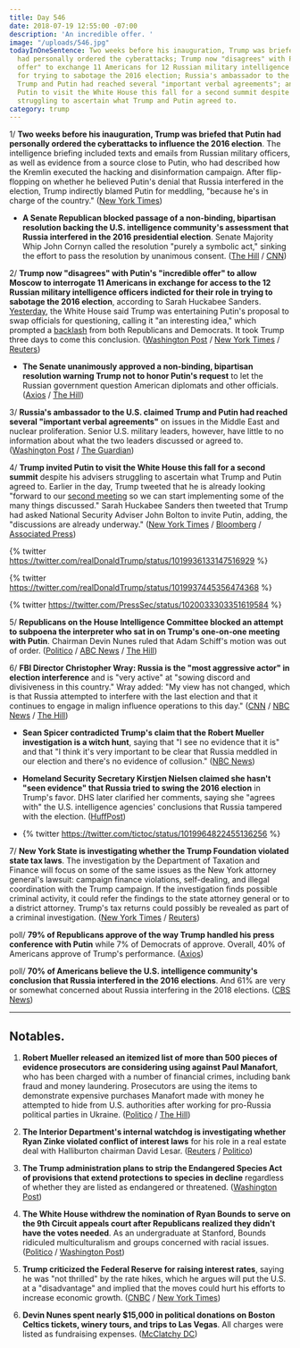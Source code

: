 ```yaml
---
title: Day 546
date: 2018-07-19 12:55:00 -07:00
description: 'An incredible offer. '
image: "/uploads/546.jpg"
todayInOneSentence: Two weeks before his inauguration, Trump was briefed that Putin
  had personally ordered the cyberattacks; Trump now "disagrees" with Putin's "incredible
  offer" to exchange 11 Americans for 12 Russian military intelligence officers indicted
  for trying to sabotage the 2016 election; Russia's ambassador to the U.S. claimed
  Trump and Putin had reached several "important verbal agreements"; and Trump invited
  Putin to visit the White House this fall for a second summit despite his advisers
  struggling to ascertain what Trump and Putin agreed to.
category: trump
---
```


1/ **Two weeks before his inauguration, Trump was briefed that Putin had personally ordered the cyberattacks to influence the 2016 election**. The intelligence briefing included texts and emails from Russian military officers, as well as evidence from a source close to Putin, who had described how the Kremlin executed the hacking and disinformation campaign. After flip-flopping on whether he believed Putin's denial that Russia interfered in the election, Trump indirectly blamed Putin for meddling, "because he's in charge of the country." ([New York Times](https://www.nytimes.com/2018/07/18/world/europe/trump-intelligence-russian-election-meddling-.html))

* **A Senate Republican blocked passage of a non-binding, bipartisan resolution backing the U.S. intelligence community's assessment that Russia interfered in the 2016 presidential election**. Senate Majority Whip John Cornyn called the resolution "purely a symbolic act," sinking the effort to pass the resolution by unanimous consent. ([The Hill](http://thehill.com/homenews/senate/397880-gop-leader-blocks-resolution-backing-intelligence-community-on-russia) / [CNN](https://www.cnn.com/2018/07/19/politics/senate-votes-republicans-russia/index.html))

2/ **Trump now "disagrees" with Putin's "incredible offer" to allow Moscow to interrogate 11 Americans in exchange for access to the 12 Russian military intelligence officers indicted for their role in trying to sabotage the 2016 election**, according to Sarah Huckabee Sanders. [Yesterday](https://www.politico.com/story/2018/07/18/trump-russia-browder-mcfaul-questioning-731616), the White House said Trump was entertaining Putin's proposal to swap officials for questioning, calling it "an interesting idea," which prompted a [backlash](https://abcnews.go.com/Politics/lawmakers-condemn-white-house-suggestion-kremlin-interrogate-us/story?id=56687264) from both Republicans and Democrats. It took Trump three days to come this conclusion. ([Washington Post](https://www.washingtonpost.com/powerpost/senate-to-vote-on-urging-trump-to-reject-putins-request-to-interrogate-mcfaul/2018/07/19/db133978-8b71-11e8-8aea-86e88ae760d8_story.html) / [New York Times](https://www.nytimes.com/2018/07/19/us/politics/trump-putin-browder-mcfaul.html) / [Reuters](https://www.reuters.com/article/us-usa-russia-interviews/white-house-rejects-putin-proposal-to-interview-u-s-citizens-idUSKBN1K92PP))

* **The Senate unanimously approved a non-binding, bipartisan resolution warning Trump not to honor Putin's request** to let the Russian government question American diplomats and other officials. ([Axios](https://www.axios.com/senate-votes-against-putins-proposal-to-hand-over-americans-9396de9d-254c-4ef6-8c40-8d1e07e46caf.html) / [The Hill](http://thehill.com/homenews/senate/397904-senate-approves-resolution-warning-trump-not-to-hand-over-us-officials))

3/ **Russia's ambassador to the U.S. claimed Trump and Putin had reached several "important verbal agreements"** on issues in the Middle East and nuclear proliferation. Senior U.S. military leaders, however, have little to no information about what the two leaders discussed or agreed to. ([Washington Post](https://www.washingtonpost.com/world/national-security/as-russians-describe-verbal-agreements-at-summit-us-officials-scramble-for-clarity/2018/07/18/8bb1e96c-8aa7-11e8-a345-a1bf7847b375_story.html) / [The Guardian](https://www.theguardian.com/us-news/2018/jul/19/donald-trump-putin-talks-helsinki-russia-white-house))

4/ **Trump invited Putin to visit the White House this fall for a second summit** despite his advisers struggling to ascertain what Trump and Putin agreed to. Earlier in the day, Trump tweeted that he is already looking "forward to our [second meeting](https://www.washingtonpost.com/politics/trump-says-hes-looking-forward-to-second-summit-with-putin/2018/07/19/450a0424-8b59-11e8-8aea-86e88ae760d8_story.html) so we can start implementing some of the many things discussed." Sarah Huckabee Sanders then tweeted that Trump had asked National Security Adviser John Bolton to invite Putin, adding, the "discussions are already underway." ([New York Times](https://www.nytimes.com/2018/07/19/us/politics/trump-putin-browder-mcfaul.html) / [Bloomberg](https://www.bloomberg.com/news/articles/2018-07-19/trump-invited-putin-to-washington-later-this-year-sanders-says) / [Associated Press](https://apnews.com/11b98cd0a9e24524bf19fe205f5c46ea/White-House-invites-Putin-to-Washington-for-fall-meeting))

{% twitter https://twitter.com/realDonaldTrump/status/1019936133147516929 %}

{% twitter https://twitter.com/realDonaldTrump/status/1019937445356474368 %}

{% twitter https://twitter.com/PressSec/status/1020033303351619584 %}

5/ **Republicans on the House Intelligence Committee blocked an attempt to subpoena the interpreter who sat in on Trump's one-on-one meeting with Putin**. Chairman Devin Nunes ruled that Adam Schiff's motion was out of order. ([Politico](https://www.politico.com/story/2018/07/19/trump-russia-putin-interpreter-subpoena-732359) / [ABC News](https://abcnews.go.com/Politics/republicans-block-democrat-attempt-subpoena-trump-interpreter/story?id=56687970) / [The Hill](http://thehill.com/policy/national-security/397823-schiff-moves-to-subpoena-interpreter-from-trump-putin-meeting))

6/ **FBI Director Christopher Wray: Russia is the "most aggressive actor" in election interference** and is "very active" at "sowing discord and divisiveness in this country." Wray added: "My view has not changed, which is that Russia attempted to interfere with the last election and that it continues to engage in malign influence operations to this day." ([CNN](https://www.cnn.com/2018/07/18/politics/wray-russia-meddling-contrast-trump/index.html) / [NBC News](https://www.nbcnews.com/news/us-news/fbi-director-wray-hints-he-considered-resigning-restates-belief-russian-n892631) / [The Hill](http://thehill.com/policy/national-security/397769-fbi-director-says-russian-influence-efforts-are-very-active))

* **Sean Spicer contradicted Trump's claim that the Robert Mueller investigation is a witch hunt**, saying that "I see no evidence that it is" and that "I think it's very important to be clear that Russia meddled in our election and there's no evidence of collusion." ([NBC News](https://www.nbcnews.com/politics/politics-news/sean-spicer-mueller-s-investigation-not-witch-hunt-n892671))

* **Homeland Security Secretary Kirstjen Nielsen claimed she hasn't "seen evidence" that Russia tried to swing the 2016 election** in Trump's favor. DHS later clarified her comments, saying she "agrees with" the U.S. intelligence agencies' conclusions that Russia tampered with the election. ([HuffPost](https://www.huffingtonpost.com/entry/kirstjen-nielsen-homeland-security-trump-russia_us_5b50ad1ce4b0fd5c73c30dfa))

* {% twitter https://twitter.com/tictoc/status/1019964822455136256 %}

7/ **New York State is investigating whether the Trump Foundation violated state tax laws**. The investigation by the Department of Taxation and Finance will focus on some of the same issues as the New York attorney general's lawsuit: campaign finance violations, self-dealing, and illegal coordination with the Trump campaign. If the investigation finds possible criminal activity, it could refer the findings to the state attorney general or to a district attorney. Trump's tax returns could possibly be revealed as part of a criminal investigation. ([New York Times](https://www.nytimes.com/2018/07/18/nyregion/trump-foundation-tax-investigation-cuomo.html) / [Reuters](https://www.reuters.com/article/us-usa-trump-trump-foundation/new-york-governor-opens-door-to-criminal-case-against-trump-foundation-idUSKBN1K82U5))

poll/ **79% of Republicans approve of the way Trump handled his press conference with Putin** while 7% of Democrats of approve. Overall, 40% of Americans approve of Trump's performance. ([Axios](https://www.axios.com/republicans-poll-donald-trump-press-conference-putin-5776322f-a483-4e21-b50c-028799b08367.html))

poll/ **70% of Americans believe the U.S. intelligence community's conclusion that Russia interfered in the 2016 elections**. And 61% are very or somewhat concerned about Russia interfering in the 2018 elections. ([CBS News](https://www.cbsnews.com/news/poll-trump-putin-meeting-helsinki-summit-russia-election-meddling/))

---

## Notables.

1. **Robert Mueller released an itemized list of more than 500 pieces of evidence prosecutors are considering using against Paul Manafort**, who has been charged with a number of financial crimes, including bank fraud and money laundering. Prosecutors are using the items to demonstrate expensive purchases Manafort made with money he attempted to hide from U.S. authorities after working for pro-Russia political parties in Ukraine. ([Politico](https://www.politico.com/story/2018/07/18/mueller-manafort-evidence-trial-732344) / [The Hill](http://thehill.com/policy/national-security/397812-mueller-releases-list-of-more-than-500-pieces-of-evidence-against))

2. **The Interior Department's internal watchdog is investigating whether Ryan Zinke violated conflict of interest laws** for his role in a real estate deal with Halliburton chairman David Lesar. ([Reuters](https://www.reuters.com/article/us-usa-zinke-probe/u-s-interior-watchdog-probes-zinke-over-real-estate-deal-idUSKBN1K902Z) / [Politico](https://www.politico.com/story/2018/07/18/ryan-zinke-interior-probe-732005))

3. **The Trump administration plans to strip the Endangered Species Act of provisions that extend protections to species in decline** regardless of whether they are listed as endangered or threatened. ([Washington Post](https://www.washingtonpost.com/news/animalia/wp/2018/07/19/endangered-species-act-stripped-of-key-provisions-in-trump-administration-proposal/))

4. **The White House withdrew the nomination of Ryan Bounds to serve on the 9th Circuit appeals court after Republicans realized they didn't have the votes needed**. As an undergraduate at Stanford, Bounds ridiculed multiculturalism and groups concerned with racial issues. ([Politico](https://www.politico.com/story/2018/07/19/bounds-senate-withdrawn-733414) / [Washington Post](https://www.washingtonpost.com/powerpost/senate-gop-withdraws-judicial-nominee-ryan-bounds-delivering-a-blow-to-trumps-court-plans/2018/07/19/0d81ff50-8b83-11e8-8aea-86e88ae760d8_story.html))

5. **Trump criticized the Federal Reserve for raising interest rates**, saying he was "not thrilled" by the rate hikes, which he argues will put the U.S. at a "disadvantage" and implied that the moves could hurt his efforts to increase economic growth. ([CNBC](https://www.cnbc.com/2018/07/19/trump-lays-into-the-fed-says-hes-not-thrilled-about-interest-rate-.html) / [New York Times](https://www.nytimes.com/2018/07/19/business/trump-fed-interest-rates.html))

6. **Devin Nunes spent nearly $15,000 in political donations on Boston Celtics tickets, winery tours, and trips to Las Vegas**. All charges were listed as fundraising expenses. ([McClatchy DC](https://www.mcclatchydc.com/news/politics-government/article215099780.html))